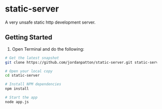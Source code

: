 static-server
=============
A very unsafe static http development server.

Getting Started
---------------
1. Open Terminal and do the following:

```bash
# Get the latest snapshot
git clone https://github.com/jordanpatton/static-server.git static-server

# Open your local copy
cd static-server

# Install NPM dependencies
npm install

# Start the app
node app.js
```
